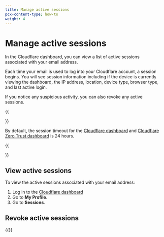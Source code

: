 ```yaml
---
title: Manage active sessions
pcx-content-type: how-to
weight: 4
---
```


# Manage active sessions

In the Cloudflare dashboard, you can view a list of active sessions associated with your email address.

Each time your email is used to log into your Cloudflare account, a session begins. You will see session information including if the device is currently viewing the dashboard, the IP address, location, device type, browser type, and last active login.

If you notice any suspicious activity, you can also revoke any active sessions.

{{<Aside type="note">}}

By default, the session timeout for the [Cloudflare dashboard](https://dash.cloudflare.com) and [Cloudflare Zero Trust dashboard](https://dash.teams.cloudflare.com/) is 24 hours.

{{</Aside>}}

## View active sessions

To view the active sessions associated with your email address:

1. Log in to the [Cloudflare dashboard](https://dash.cloudflare.com/login)
2. Go to **My Profile**.
3. Go to **Sessions**.

## Revoke active sessions

{{<render file="_revoke-active-sessions.md">}}